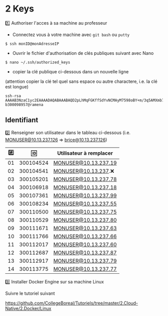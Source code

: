 # 2 Keys

:one: Authoriser l'acces à sa machine au professeur

* Connectez vous à votre machine avec `git bash` ou `putty`

```
$ ssh monID@monAdresseIP
```

* Ouvrir le fichier d'authorisation de clés publiques suivant avec Nano 

```
$ nano ~/.ssh/authorized_keys
```

* copier la clé publique ci-dessous dans un nouvelle ligne 

(attention copier la clé tel quel sans espace ou autre charactere, i.e. la clé est longue)

```
ssh-rsa AAAAB3NzaC1yc2EAAAADAQABAAABAQD2pLhMqFGKffSdYvNCMAyM7598oBY+m/3q5AMXmb7IE6vq42+yGzqEUzZu9WrFckFD4Hq52rIU5DeOvi83DCF3uroXjNTEtCKdi+tY7cV18bHmsDsBHMqTnpuvroofgFWA0Pi++b2kGW2I5eyy1Qjv5rOp7y11Xe6XeZFEz7qQO1/xNiBMJEruG9Xldgooe4hkaOF39qnbqD4ui3LxYaTUTEulstw4wN70dSB8Zu9YQP7A7KU2zIEwJ1aw8whfO1CAM/AVvoDyqMtV8VXoaZSHOBgluMtinQfyyt473S2ZZeJlnmhK0F1gdOhO4SVZNRMj96m30ryYkYBFWvvLRP5N b300098957@ramena
```

## Identifiant

:two: Renseigner son utilisateur dans le tableau ci-dessous (i.e. MONUSER@10.13.237.126 => brice@10.13.237.126)

|:hash:| :id:      | Utilisateur à remplacer      |
|------|-----------|------------------------------|
| 01   | 300104524 | MONUSER@10.13.237.19         |
| 02   | 300104541 | MONUSER@10.13.237.:x:        |
| 03   | 300105201 | MONUSER@10.13.237.78         |
| 04   | 300106918 | MONUSER@10.13.237.18         |
| 05   | 300107361 | MONUSER@10.13.237.99         |
| 06   | 300108234 | MONUSER@10.13.237.55         |
| 07   | 300110500 | MONUSER@10.13.237.75         |
| 08   | 300110529 | MONUSER@10.13.237.80         |
| 09   | 300111671 | MONUSER@10.13.237.63         |
| 10   | 300111766 | MONUSER@10.13.237.66         |
| 11   | 300112017 | MONUSER@10.13.237.60         |
| 12   | 300112687 | MONUSER@10.13.237.87         |
| 13   | 300112917 | MONUSER@10.13.237.79         |
| 14   | 300113775 | MONUSER@10.13.237.77         |

:three: Installer Docker Engine sur sa machine Linux

Suivre le tutoriel suivant

https://github.com/CollegeBoreal/Tutoriels/tree/master/2.Cloud-Native/2.Docker/Linux


